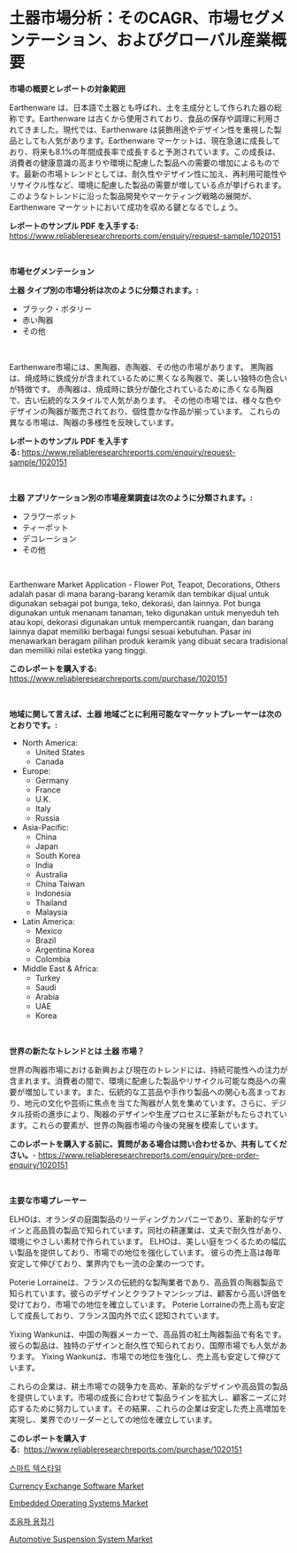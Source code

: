 <p><h1>土器市場分析：そのCAGR、市場セグメンテーション、およびグローバル産業概要</h1></p><p><strong>市場の概要とレポートの対象範囲</strong></p>
<p><p>Earthenware は、日本語で土器とも呼ばれ、土を主成分として作られた器の総称です。Earthenware は古くから使用されており、食品の保存や調理に利用されてきました。現代では、Earthenware は装飾用途やデザイン性を重視した製品としても人気があります。Earthenware マーケットは、現在急速に成長しており、将来も8.1%の年間成長率で成長すると予測されています。この成長は、消費者の健康意識の高まりや環境に配慮した製品への需要の増加によるものです。最新の市場トレンドとしては、耐久性やデザイン性に加え、再利用可能性やリサイクル性など、環境に配慮した製品の需要が増している点が挙げられます。このようなトレンドに沿った製品開発やマーケティング戦略の展開が、Earthenware マーケットにおいて成功を収める鍵となるでしょう。</p></p>
<p><strong>レポートのサンプル PDF を入手する:</strong> <a href="https://www.reliableresearchreports.com/enquiry/request-sample/1020151">https://www.reliableresearchreports.com/enquiry/request-sample/1020151</a></p>
<p>&nbsp;</p>
<p><strong>市場セグメンテーション</strong></p>
<p><strong>土器 タイプ別の市場分析は次のように分類されます。:</strong></p>
<p><ul><li>ブラック・ポタリー</li><li>赤い陶器</li><li>その他</li></ul></p>
<p>&nbsp;</p>
<p><p>Earthenware市場には、黒陶器、赤陶器、その他の市場があります。 黒陶器は、焼成時に鉄成分が含まれているために黒くなる陶器で、美しい独特の色合いが特徴です。 赤陶器は、焼成時に鉄分が酸化されているために赤くなる陶器で、古い伝統的なスタイルで人気があります。 その他の市場では、様々な色やデザインの陶器が販売されており、個性豊かな作品が揃っています。 これらの異なる市場は、陶器の多様性を反映しています。</p></p>
<p><strong>レポートのサンプル PDF を入手する:</strong>&nbsp;<a href="https://www.reliableresearchreports.com/enquiry/request-sample/1020151">https://www.reliableresearchreports.com/enquiry/request-sample/1020151</a></p>
<p>&nbsp;</p>
<p><strong> 土器 アプリケーション別の市場産業調査は次のように分類されます。:</strong></p>
<p><ul><li>フラワーポット</li><li>ティーポット</li><li>デコレーション</li><li>その他</li></ul></p>
<p>&nbsp;</p>
<p><p>Earthenware Market Application - Flower Pot, Teapot, Decorations, Others adalah pasar di mana barang-barang keramik dan tembikar dijual untuk digunakan sebagai pot bunga, teko, dekorasi, dan lainnya. Pot bunga digunakan untuk menanam tanaman, teko digunakan untuk menyeduh teh atau kopi, dekorasi digunakan untuk mempercantik ruangan, dan barang lainnya dapat memiliki berbagai fungsi sesuai kebutuhan. Pasar ini menawarkan beragam pilihan produk keramik yang dibuat secara tradisional dan memiliki nilai estetika yang tinggi.</p></p>
<p><strong>このレポートを購入する:</strong>&nbsp; <a href="https://www.reliableresearchreports.com/purchase/1020151">https://www.reliableresearchreports.com/purchase/1020151</a></p>
<p>&nbsp;</p>
<p><strong>地域に関して言えば、土器 地域ごとに利用可能なマーケットプレーヤーは次のとおりです。:</strong></p>
<p><ul>
    <li>
        North America:
        <ul>
            <li>United States</li>
            <li>Canada</li>
        </ul>
    </li>
    <li>
        Europe:
        <ul>
            <li>Germany</li>
            <li>France</li>
            <li>U.K.</li>
            <li>Italy</li>
            <li>Russia</li>
        </ul>
    </li>
    <li>
        Asia-Pacific:
        <ul>
            <li>China</li>
            <li>Japan</li>
            <li>South Korea</li>
            <li>India</li>
            <li>Australia</li>
            <li>China Taiwan</li>
            <li>Indonesia</li>
            <li>Thailand</li>
            <li>Malaysia</li>
        </ul>
    </li>
    <li>
        Latin America:
        <ul>
            <li>Mexico</li>
            <li>Brazil</li>
            <li>Argentina Korea</li>
            <li>Colombia</li>
        </ul>
    </li>
    <li>
        Middle East & Africa:
        <ul>
            <li>Turkey</li>
            <li>Saudi</li>
            <li>Arabia</li>
            <li>UAE</li>
            <li>Korea</li>
        </ul>
    </li>
    </ul></p>
<p>&nbsp;</p>
<p><strong>世界の新たなトレンドとは 土器 市場？</strong></p>
<p><p>世界の陶器市場における新興および現在のトレンドには、持続可能性への注力が含まれます。消費者の間で、環境に配慮した製品やリサイクル可能な商品への需要が増加しています。また、伝統的な工芸品や手作り製品への関心も高まっており、地元の文化や芸術に焦点を当てた陶器が人気を集めています。さらに、デジタル技術の進歩により、陶器のデザインや生産プロセスに革新がもたらされています。これらの要素が、世界の陶器市場の今後の発展を模索しています。</p></p>
<p><strong>このレポートを購入する前に、質問がある場合は問い合わせるか、共有してください。</strong>- <a href="https://www.reliableresearchreports.com/enquiry/pre-order-enquiry/1020151">https://www.reliableresearchreports.com/enquiry/pre-order-enquiry/1020151</a></p>
<p>&nbsp;</p>
<p><strong>主要な市場プレーヤー</strong></p>
<p><p>ELHOは、オランダの庭園製品のリーディングカンパニーであり、革新的なデザインと高品質の製品で知られています。同社の耕運業は、丈夫で耐久性があり、環境にやさしい素材で作られています。 ELHOは、美しい庭をつくるための幅広い製品を提供しており、市場での地位を強化しています。 彼らの売上高は毎年安定して伸びており、業界内でも一流の企業の一つです。</p><p>Poterie Lorraineは、フランスの伝統的な製陶業者であり、高品質の陶器製品で知られています。彼らのデザインとクラフトマンシップは、顧客から高い評価を受けており、市場での地位を確立しています。 Poterie Lorraineの売上高も安定して成長しており、フランス国内外で広く認知されています。</p><p>Yixing Wankunは、中国の陶器メーカーで、高品質の紅土陶器製品で有名です。彼らの製品は、独特のデザインと耐久性で知られており、国際市場でも人気があります。 Yixing Wankunは、市場での地位を強化し、売上高も安定して伸びています。</p><p>これらの企業は、耕土市場での競争力を高め、革新的なデザインや高品質の製品を提供しています。市場の成長に合わせて製品ラインを拡大し、顧客ニーズに対応するために努力しています。その結果、これらの企業は安定した売上高増加を実現し、業界でのリーダーとしての地位を確立しています。</p></p>
<p><strong>このレポートを購入する:</strong>&nbsp;&nbsp;<a href="https://www.reliableresearchreports.com/purchase/1020151">https://www.reliableresearchreports.com/purchase/1020151</a></p>
<p><p><a href="https://github.com/laholand/Market-Research-Report-List-2/blob/main/2604499188414.md">스마트 텍스타일</a></p><p><a href="https://issuu.com/reportprime-2/docs/currency-exchange-software-market-size-2030.pptx">Currency Exchange Software Market</a></p><p><a href="https://issuu.com/reportprime-2/docs/embedded-operating-systems-market-size-2030.pptx">Embedded Operating Systems Market</a></p><p><a href="https://github.com/vsnao330707/Market-Research-Report-List-1/blob/main/4081946188415.md">초음파 용접기</a></p><p><a href="https://github.com/vimar16th/Market-Research-Report-List-3/blob/main/automotive-suspension-system-market.md">Automotive Suspension System Market</a></p></p>